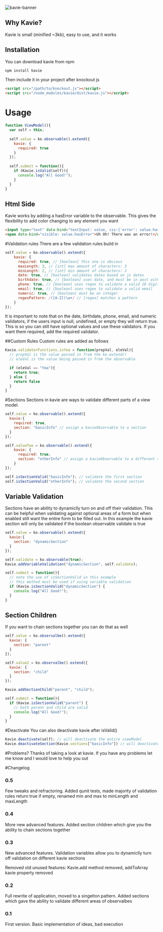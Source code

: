 ![kavie-banner](https://cloud.githubusercontent.com/assets/6363089/13166491/cafa75c2-d685-11e5-8be8-3f878a9454f7.png)

## Why Kavie?
Kavie is small (minified ~3kb), easy to use, and it works

## Installation
You can download kavie from npm
```
npm install kavie
```

Then include it in your project after knockout js
```html
<script src="/path/to/knockout.js"></script>
<script src="/node_modules/kavie/dist/kavie.js"></script>
```

# Usage

```javascript
function ViewModel(){
  var self = this;
  
  self.value = ko.observable().extend({
    kavie: {
      required: true
    }
  });
  
  self.submit = function(){
    if (Kavie.isValid(self)){
      console.log("All Good!");
    }
  }
}
```
## Html Side
Kavie works by adding a hasError variable to the observable. This gives the flexibility to add color changing to any element you want

```html
<input type="text" data-bind="textInput: value, css:{'error': value.hasError}"/>
<span data-bind="visible: value.hasError">Uh Oh! There was an error!</span>
```

#Validation rules
There are a few validation rules build in

```javascript
self.value = ko.observable().extend({
    kavie: {
      required: true, // [boolean] this one is obvious
      maxLength: 3, // [int] max amount of characters: 3
      minLength: 2, // [int] min amount of characters: 2
      date: true, // [boolean] validates dates based on js dates
      birthdate: true, // [boolean] uses date, and must be in past with persons age less than 120
      phone: true, // [boolean] uses regex to validate a valid 10 digit phone number
      email: true, // [boolean] uses regex to validate a valid email
      numeric: true, // [boolean] must be an integer
      regexPattern: /([A-Z])\w+/ // [regex] matches a pattern
    }
});
```
It is important to note that on the date, birthdate, phone, email, and numeric validators, if the users input is null, undefined, or empty they will return true. This is so you can still have optional values and use these validators. If you want them required, add the required validator.

##Custom Rules
Custom rules are added as follows

```javascript
Kavie.validatorFunctions.isYea = function(propVal, eleVal){
  // propVal is the value passed in from the ko.extend()
  // eleVal is the value being passed in from the observable

  if (eleVal == "Yea"){
    return true;
  } else {
    return false
  }
}
```
#Sections
Sections in kavie are ways to validate different parts of a view model.

```javascript
self.value = ko.observable().extend({
  kavie:{
    required: true,
    section: "basicInfo" // assign a kavieObservable to a section
  }
});

self.valueTwo = ko.observable().extend({
    kavie: {
      required: true,
      section: "otherInfo" // assign a kavieObservable to a different section
    }
});

self.isSectionValid("basicInfo"); // validate the first section
self.isSectionValid("otherInfo"); // validate the second section
```

## Variable Validation
Sections have an ability to dynamiclly turn on and off their validation. This can be helpful when validating against optional areas of a form but when enabled still want the entire form to be filled out. In this example the kavie section will only be validated if the boolean observable validate is true

```javascript
self.value = ko.observable().extend({
  kavie:{
    section: "dynamicSection"
  }
});

self.validate = ko.observable(true);
Kavie.addVariableValidation("dynamicSection", self.validate);

self.submit = function(){
  // note the use of isSectionValid in this example
  // this method must be used if using variable validation
  if (Kavie.isSectionValid("dynamicSection") { 
    console.log("All Good!");
  }
}
```
## Section Children
If you want to chain sections together you can do that as well

```javascript
self.value = ko.observalbe().extend({
  kavie: {
    section: "parent"
  }
});

self.value2 = ko.observalbe().extend({
  kavie: {
    section: "child"
  }
});

Kavie.addSectionChild("parent", "child");

self.submit = function(){
  if (Kavie.isSectionValid("parent") { 
    // both parent and child are valid
    console.log("All Good!");
  }
}
```

#Deactivate
You can also deactivate kavie after isValid()

```javascript
Kavie.deactivate(self); // will deactivate the entire viewModel
Kavie.deactivateSection(Kavie.sections["basicInfo"]) // will deactivate just the basicInfo section
```

#Problems?
Thanks of taking a look at kavie. If you have any problems let me know and I would love to help you out


#Changelog

### 0.5
Few tweaks and refractoring. Added qunit tests, made majority of validation rules return true if empty, renamed min and max to minLength and maxLength 

### 0.4
More new advanced features. Added section children which give you the ability to chain sections together

### 0.3
New advanced features. Validation variables allow you to dynamiclly turn off validation on different kavie sections

Removed old unused features: Kavie.add method removed, addToArray kavie property removed

### 0.2
Full rewrite of application, moved to a singelton pattern. Added sections which gave the ability to validate different areas of observalbes

### 0.1
First version. Basic implementation of ideas, bad execution
